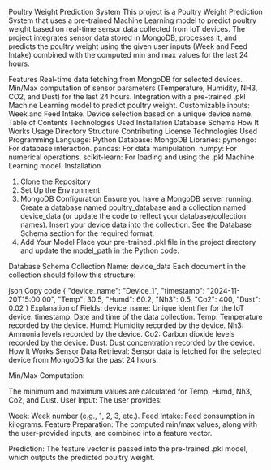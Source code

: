 Poultry Weight Prediction System
This project is a Poultry Weight Prediction System that uses a pre-trained Machine Learning model to predict poultry weight based on real-time sensor data collected from IoT devices. The project integrates sensor data stored in MongoDB, processes it, and predicts the poultry weight using the given user inputs (Week and Feed Intake) combined with the computed min and max values for the last 24 hours.

Features
Real-time data fetching from MongoDB for selected devices.
Min/Max computation of sensor parameters (Temperature, Humidity, NH3, CO2, and Dust) for the last 24 hours.
Integration with a pre-trained .pkl Machine Learning model to predict poultry weight.
Customizable inputs: Week and Feed Intake.
Device selection based on a unique device name.
Table of Contents
Technologies Used
Installation
Database Schema
How It Works
Usage
Directory Structure
Contributing
License
Technologies Used
Programming Language: Python
Database: MongoDB
Libraries:
pymongo: For database interaction.
pandas: For data manipulation.
numpy: For numerical operations.
scikit-learn: For loading and using the .pkl Machine Learning model.
Installation
1. Clone the Repository
2. Set Up the Environment
3. MongoDB Configuration
Ensure you have a MongoDB server running.
Create a database named poultry_database and a collection named device_data (or update the code to reflect your database/collection names).
Insert your device data into the collection. See the Database Schema section for the required format.
4. Add Your Model
Place your pre-trained .pkl file in the project directory and update the model_path in the Python code.

Database Schema
Collection Name: device_data
Each document in the collection should follow this structure:

json
Copy code
{
  "device_name": "Device_1",
  "timestamp": "2024-11-20T15:00:00",
  "Temp": 30.5,
  "Humd": 60.2,
  "Nh3": 0.5,
  "Co2": 400,
  "Dust": 0.02
}
Explanation of Fields:
device_name: Unique identifier for the IoT device.
timestamp: Date and time of the data collection.
Temp: Temperature recorded by the device.
Humd: Humidity recorded by the device.
Nh3: Ammonia levels recorded by the device.
Co2: Carbon dioxide levels recorded by the device.
Dust: Dust concentration recorded by the device.
How It Works
Sensor Data Retrieval:
Sensor data is fetched for the selected device from MongoDB for the past 24 hours.

Min/Max Computation:

The minimum and maximum values are calculated for Temp, Humd, Nh3, Co2, and Dust.
User Input:
The user provides:

Week: Week number (e.g., 1, 2, 3, etc.).
Feed Intake: Feed consumption in kilograms.
Feature Preparation:
The computed min/max values, along with the user-provided inputs, are combined into a feature vector.

Prediction:
The feature vector is passed into the pre-trained .pkl model, which outputs the predicted poultry weight.
